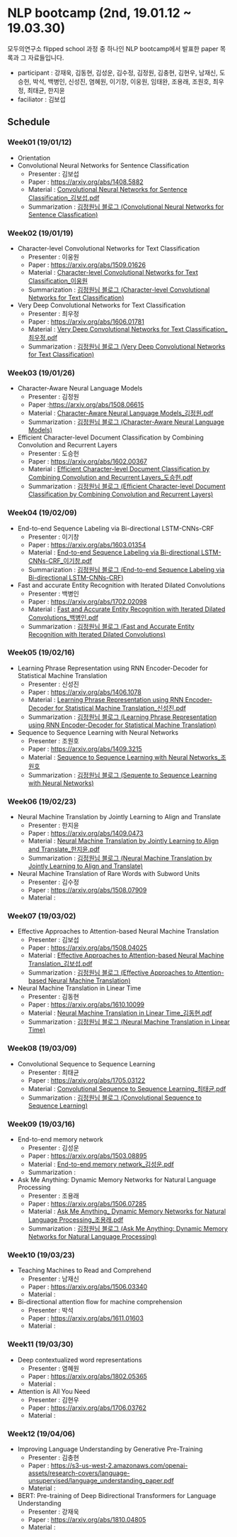 # NLP bootcamp (2nd, 19.01.12 ~ 19.03.30)
모두의연구소 flipped school 과정 중 하나인 NLP bootcamp에서 발표한 paper 목록과 그 자료들입니다.

* participant : 강재욱, 김동현, 김성운, 김수정, 김정원, 김충현, 김현우, 남재신, 도승헌, 박석, 백병인, 신성진, 염혜원, 이기창, 이웅원, 임태완, 조용래, 조원호, 최우정, 최태균, 한지윤
* faciliator : 김보섭

## Schedule
### Week01 (19/01/12)
* Orientation
* Convolutional Neural Networks for Sentence Classification
	+ Presenter : 김보섭
	+ Paper :  https://arxiv.org/abs/1408.5882
	+ Material : [Convolutional Neural Networks for Sentence Classification_김보섭.pdf](https://github.com/modulabs/NLP-bootcamp/blob/master/2nd/week01/Convolutional%20Neural%20Networks%20for%20Sentence%20Classification_%EA%B9%80%EB%B3%B4%EC%84%AD.pdf) 
	+ Summarization : [김정원님 블로그 (Convolutional Neural Networks for Sentence Classfication)](https://www.quantumdl.com/entry/1%EC%A3%BC%EC%B0%A8-Convolutional-Neural-Networks-for-Sentence-Classification)
### Week02 (19/01/19)
* Character-level Convolutional Networks for Text Classification
	+ Presenter : 이웅원
	+ Paper : https://arxiv.org/abs/1509.01626
	+ Material : [Character-level Convolutional Networks for Text Classification_이웅원](https://www.notion.so/daangn/Character-level-Convolutional-Networks-for-Text-Classification-3fb5552c27b94a3099e8e79ba1a272f9)
	+ Summarization : [김정원님 블로그 (Character-level Convolutional Networks for Text Classification)](https://www.quantumdl.com/entry/Characterlevel-Convolutional-Networks-for-Text-Classification)
* Very Deep Convolutional Networks for Text Classification
	+ Presenter : 최우정
	+ Paper : https://arxiv.org/abs/1606.01781
	+ Material : [Very Deep Convolutional Networks for Text Classification_최우정.pdf](https://github.com/modulabs/NLP-bootcamp/blob/master/2nd/week02/Very%20Deep%20Convolutional%20Networks%20for%20Text%20Classification_%EC%B5%9C%EC%9A%B0%EC%A0%95.pdf)
	+ Summarization : [김정원님 블로그 (Very Deep Convolutional Networks for Text Classification)](https://www.quantumdl.com/entry/2%EC%A3%BC%EC%B0%A82-Very-Deep-Convolutional-Networks-for-Text-Classification)
### Week03 (19/01/26)
* Character-Aware Neural Language Models
  + Presenter : 김정원
  + Paper :https://arxiv.org/abs/1508.06615
  + Material : [Character-Aware Neural Language Models_김정원.pdf](https://github.com/modulabs/NLP-bootcamp/blob/master/2nd/week03/Character-Aware%20Neural%20Language%20Models_%EA%B9%80%EC%A0%95%EC%9B%90.pdf)
  + Summarization : [김정원님 블로그 (Character-Aware Neural Language Models)](https://www.quantumdl.com/entry/3%EC%A3%BC%EC%B0%A81-CharacterAware-Neural-Language-Models)
* Efficient Character-level Document Classification by Combining Convolution and Recurrent Layers
  + Presenter : 도승헌
  + Paper : https://arxiv.org/abs/1602.00367
  + Material : [Efficient Character-level Document Classification by Combining Convolution and Recurrent Layers_도승헌.pdf](https://github.com/modulabs/NLP-bootcamp/blob/master/2nd/week03/Efficient%20Character-level%20Document%20Classification%20by%20Combining%20Convolution%20and%20Recurrent%20Layers_%EB%8F%84%EC%8A%B9%ED%97%8C.pdf)
  + Summarization : [김정원님 블로그 (Efficient Character-level Document Classification by Combining Convolution and Recurrent Layers)](https://www.quantumdl.com/entry/3%EC%A3%BC%EC%B0%A82-Efficient-Characterlevel-Document-Classification-by-Combining-Convolution-and-Recurrent-Layers)
### Week04 (19/02/09)
* End-to-end Sequence Labeling via Bi-directional LSTM-CNNs-CRF
	+ Presenter : 이기창
	+ Paper : https://arxiv.org/abs/1603.01354
	+ Material : [End-to-end Sequence Labeling via Bi-directional LSTM-CNNs-CRF_이기창.pdf](https://github.com/modulabs/NLP-bootcamp/blob/master/2nd/week04/End-to-end%20Sequence%20Labeling%20via%20Bi-directional%20LSTM-CNNs-CRF_%EC%9D%B4%EA%B8%B0%EC%B0%BD.pdf)
	+ Summarization : [김정원님 블로그 (End-to-end Sequence Labeling via Bi-directional LSTM-CNNs-CRF)](https://www.quantumdl.com/entry/Endtoend-Sequence-Labeling-via-Bidirectional-LSTMCNNsCRF)
* Fast and accurate Entity Recognition with Iterated Dilated Convolutions
	+ Presenter : 백병인
	+ Paper : https://arxiv.org/abs/1702.02098
	+ Material : [Fast and Accurate Entity Recognition with Iterated Dilated Convolutions_백병인.pdf](https://github.com/modulabs/NLP-bootcamp/blob/master/2nd/week04/Fast%20and%20Accurate%20Entity%20Recognition%20with%20Iterated%20Dilated%20Convolutions_%EB%B0%B1%EB%B3%91%EC%9D%B8.pdf)
	+ Summarization : [김정원님 블로그 (Fast and Accurate Entity Recognition with Iterated Dilated Convolutions)](https://www.quantumdl.com/entry/4%EC%A3%BC%EC%B0%A82-Fast-and-Accurate-Entity-Recognition-with-Iterated-Dilated-Convolutions)
### Week05 (19/02/16)
* Learning Phrase Representation using RNN Encoder-Decoder for Statistical Machine Translation
	+ Presenter : 신성진
	+ Paper : https://arxiv.org/abs/1406.1078
	+ Material : [Learning Phrase Representation using RNN Encoder-Decoder for Statistical Machine Translation_신성진.pdf](https://github.com/modulabs/NLP-bootcamp/blob/master/2nd/week05/Learning%20Phrase%20Representation%20using%20RNN%20Encoder-Decoder%20for%20Statistical%20Machine%20Translation_%EC%8B%A0%EC%84%B1%EC%A7%84.pdf)
	+ Summarization : [김정원님 블로그 (Learning Phrase Representation using RNN Encoder-Decoder for Statistical Machine Translation)](https://www.quantumdl.com/entry/5%EC%A3%BC%EC%B0%A81-Learning-Phrase-Representation-using-RNN-EncoderDecoder-for-Statistical-Machine-Translation)
* Sequence to Sequence Learning with Neural Networks
	+ Presenter : 조원호
	+ Paper : https://arxiv.org/abs/1409.3215
	+ Material : [Sequence to Sequence Learning with Neural Networks_조원호](https://www.notion.so/Sequence-to-Sequence-Learning-with-Neural-Networks-d221d4ed2e9241e29047d95a6a9e00b2)
	+ Summarization : [김정원님 블로그 (Sequente to Sequence Learning with Neural Networks)](https://www.quantumdl.com/entry/5%EC%A3%BC%EC%B0%A82-Sequence-to-Sequence-Learning-with-Neural-Networks)
### Week06 (19/02/23)
* Neural Machine Translation by Jointly Learning to Align and Translate
  + Presenter : 한지윤
  + Paper : https://arxiv.org/abs/1409.0473
  + Material : [Neural Machine Translation by Jointly Learning to Align and Translate_한지윤.pdf](https://github.com/modulabs/NLP-bootcamp/blob/master/2nd/week06/Neural%20Machine%20Translation%20by%20Jointly%20Learning%20to%20Align%20and%20Translate_%ED%95%9C%EC%A7%80%EC%9C%A4.pdf)
  + Summarization : [김정원님 블로그 (Neural Machine Translation by Jointly Learning to Align and Translate)](https://www.quantumdl.com/entry/6%EC%A3%BC%EC%B0%A81-Neural-Machine-Translation-by-Jointly-Learning-to-Align-and-Translate)
* Neural Machine Translation of Rare Words with Subword Units
  + Presenter : 김수정
  + Paper : https://arxiv.org/abs/1508.07909
  + Material : 
### Week07 (19/03/02)
* Effective Approaches to Attention-based Neural Machine Translation
  + Presenter : 김보섭
  + Paper : https://arxiv.org/abs/1508.04025
  + Material : [Effective Approaches to Attention-based Neural Machine Translation_김보섭.pdf](https://github.com/modulabs/NLP-bootcamp/blob/master/1st/week06/Effective%20Approaches%20to%20Attention-based%20Neural%20Machine%20Translation_%EA%B9%80%EB%B3%B4%EC%84%AD.pdf)
  + Summarization : [김정원님 블로그 (Effective Approaches to Attention-based Neural Machine Translation)](https://www.quantumdl.com/entry/7%EC%A3%BC%EC%B0%A81-Effective-Approaches-to-Attentionbased-Neural-Machine-Translation?category=691904)
* Neural Machine Translation in Linear Time
  + Presenter : 김동현
  + Paper : https://arxiv.org/abs/1610.10099
  + Material : [Neural Machine Translation in Linear Time_김동현.pdf](https://github.com/modulabs/NLP-bootcamp/blob/master/2nd/week07/Neural%20Machine%20Translation%20in%20Linear%20Time_%EA%B9%80%EB%8F%99%ED%98%84.pdf)
  + Summarization : [김정원님 블로그 (Neural Machine Translation in Linear Time)](https://www.quantumdl.com/entry/7%EC%A3%BC%EC%B0%A82-Neural-Machine-Translation-in-Linear-Time)
### Week08 (19/03/09)
* Convolutional Sequence to Sequence Learning
	+ Presenter : 최태균
	+ Paper : https://arxiv.org/abs/1705.03122
	+ Material : [Convolutional Sequence to Sequence Learning_최태균.pdf](https://github.com/modulabs/NLP-bootcamp/blob/master/2nd/week08/Convolutional%20Sequence%20to%20Sequence%20Learning_%EC%B5%9C%ED%83%9C%EA%B7%A0.pdf)
	+ Summarization : [김정원님 블로그 (Convolutional Sequence to Sequence Learning)](https://www.quantumdl.com/entry/8%EC%A3%BC%EC%B0%A81-Convolutional-Sequence-to-Sequence-Learning)
### Week09 (19/03/16)
* End-to-end memory network
  + Presenter : 김성운
  + Paper : https://arxiv.org/abs/1503.08895
  + Material : [End-to-end memory network_김성운.pdf](https://github.com/modulabs/NLP-bootcamp/blob/master/2nd/week09/End-to-end%20memory%20network_%EA%B9%80%EC%84%B1%EC%9A%B4.pdf)
  + Summarization : 
* Ask Me Anything: Dynamic Memory Networks for Natural Language Processing
  + Presenter : 조용래
  + Paper : https://arxiv.org/abs/1506.07285
  + Material : [Ask Me Anything_ Dynamic Memory Networks for Natural Language Processing_조용래.pdf](https://github.com/modulabs/NLP-bootcamp/blob/master/2nd/week09/Ask%20Me%20Anything_%20Dynamic%20Memory%20Networks%20for%20Natural%20Language%20Processing_%EC%A1%B0%EC%9A%A9%EB%9E%98.pdf)
  + Summarization : [김정원님 블로그 (Ask Me Anything: Dynamic Memory Networks for Natural Language Processing)](https://www.quantumdl.com/entry/9%EC%A3%BC%EC%B0%A82-Ask-Me-Anything-Dynamic-Memory-Networks-for-Natural-Language-Processing)
### Week10 (19/03/23)
* Teaching Machines to Read and Comprehend
	+ Presenter : 남재신
	+ Paper : https://arxiv.org/abs/1506.03340
	+ Material : 
* Bi-directional attention flow for machine comprehension
	+ Presenter : 박석
	+ Paper : https://arxiv.org/abs/1611.01603
	+ Material : 
### Week11 (19/03/30)
* Deep contextualized word representations
	+ Presenter : 염혜원
	+ Paper : https://arxiv.org/abs/1802.05365
	+ Material : 
* Attention is All You Need
	+ Presenter : 김현우
	+ Paper : https://arxiv.org/abs/1706.03762
	+ Material : 
### Week12 (19/04/06)
* Improving Language Understanding by Generative Pre-Training
	+ Presenter : 김충현
	+ Paper : https://s3-us-west-2.amazonaws.com/openai-assets/research-covers/language-unsupervised/language_understanding_paper.pdf
	+ Material : 
* BERT: Pre-training of Deep Bidirectional Transformers for Language Understanding
	+ Presenter : 강재욱
	+ Paper : https://arxiv.org/abs/1810.04805
	+ Material : 

